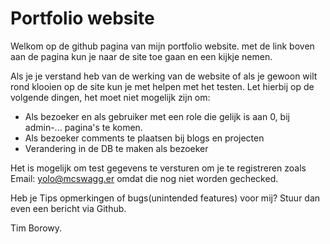# Portfolio website
Welkom op de github pagina van mijn portfolio website.
met de link boven aan de pagina kun je naar de site toe gaan en een kijkje nemen.

Als je je verstand heb van de werking van de website of als je gewoon wilt rond klooien op de site
kun je met helpen met het testen.
Let hierbij op de volgende dingen,
het moet niet mogelijk zijn om:
<ul>
<li>Als bezoeker en als gebruiker met een role die gelijk is aan 0, bij admin-... pagina's te komen.</li>
<li>Als bezoeker comments te plaatsen bij blogs en projecten</li>
<li>Verandering in de DB te maken als bezoeker</li>
</ul>

Het is mogelijk om test gegevens te versturen om je te registreren zoals Email: yolo@mcswagg.er omdat die nog niet worden gechecked.

Heb je Tips opmerkingen of bugs(unintended features) voor mij? Stuur dan even een bericht via Github.

Tim Borowy.
